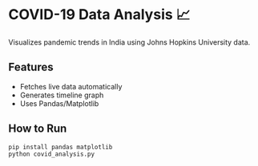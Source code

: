 # COVID-19 Data Analysis 📈
Visualizes pandemic trends in India using Johns Hopkins University data.

## Features
- Fetches live data automatically
- Generates timeline graph
- Uses Pandas/Matplotlib

## How to Run
```bash
pip install pandas matplotlib
python covid_analysis.py
